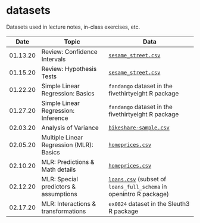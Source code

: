 # datasets
Datasets used in lecture notes, in-class exercises, etc.


| Date 	| Topic 	| Data 	|
|----------	|------------------------------	|---------------------	|
| 01.13.20 	| Review: Confidence Intervals 	| [`sesame_street.csv`](https://github.com/sta210-sp20/datasets/blob/master/sesame_street.csv) 	|
| 01.15.20 	| Review: Hypothesis Tests 	| [`sesame_street.csv`](https://github.com/sta210-sp20/datasets/blob/master/sesame_street.csv) 	|
| 01.22.20 	| Simple Linear Regression: Basics	| `fandango` dataset in the fivethirtyeight R package	|
| 01.27.20 	| Simple Linear Regression: Inference	| `fandango` dataset in the fivethirtyeight R package	|
| 02.03.20 	| Analysis of Variance	| [`bikeshare-sample.csv`](https://github.com/sta210-sp20/datasets/blob/master/bikeshare-sample.csv)	|
| 02.05.20 	| Multiple Linear Regression (MLR): Basics	| [`homeprices.csv`](https://github.com/sta210-sp20/datasets/blob/master/homeprices.csv)
| 02.10.20 	| MLR: Predictions & Math details	| [`homeprices.csv`](https://github.com/sta210-sp20/datasets/blob/master/homeprices.csv)
| 02.12.20 	| MLR: Special predictors & assumptions	| [`loans.csv`](https://github.com/sta210-sp20/datasets/blob/master/loans.csv) (subset of `loans_full_schema` in openintro R package)
| 02.17.20 	| MLR: Interactions & transformations	| `ex0824` dataset in the Sleuth3 R package

